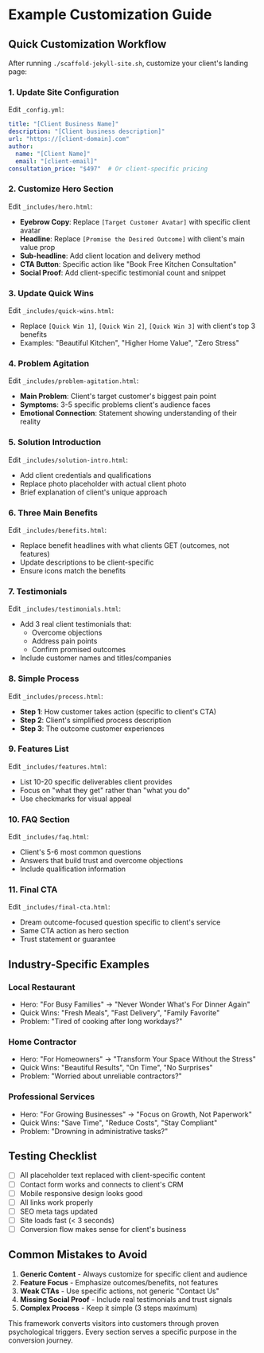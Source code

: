 # Example Customization Guide

## Quick Customization Workflow

After running `./scaffold-jekyll-site.sh`, customize your client's landing page:

### 1. Update Site Configuration
Edit `_config.yml`:
```yaml
title: "[Client Business Name]"
description: "[Client business description]"
url: "https://[client-domain].com"
author:
  name: "[Client Name]"
  email: "[client-email]"
consultation_price: "$497"  # Or client-specific pricing
```

### 2. Customize Hero Section
Edit `_includes/hero.html`:
- **Eyebrow Copy**: Replace `[Target Customer Avatar]` with specific client avatar
- **Headline**: Replace `[Promise the Desired Outcome]` with client's main value prop
- **Sub-headline**: Add client location and delivery method
- **CTA Button**: Specific action like "Book Free Kitchen Consultation"
- **Social Proof**: Add client-specific testimonial count and snippet

### 3. Update Quick Wins
Edit `_includes/quick-wins.html`:
- Replace `[Quick Win 1]`, `[Quick Win 2]`, `[Quick Win 3]` with client's top 3 benefits
- Examples: "Beautiful Kitchen", "Higher Home Value", "Zero Stress"

### 4. Problem Agitation
Edit `_includes/problem-agitation.html`:
- **Main Problem**: Client's target customer's biggest pain point
- **Symptoms**: 3-5 specific problems client's audience faces
- **Emotional Connection**: Statement showing understanding of their reality

### 5. Solution Introduction
Edit `_includes/solution-intro.html`:
- Add client credentials and qualifications
- Replace photo placeholder with actual client photo
- Brief explanation of client's unique approach

### 6. Three Main Benefits
Edit `_includes/benefits.html`:
- Replace benefit headlines with what clients GET (outcomes, not features)
- Update descriptions to be client-specific
- Ensure icons match the benefits

### 7. Testimonials
Edit `_includes/testimonials.html`:
- Add 3 real client testimonials that:
  - Overcome objections
  - Address pain points
  - Confirm promised outcomes
- Include customer names and titles/companies

### 8. Simple Process
Edit `_includes/process.html`:
- **Step 1**: How customer takes action (specific to client's CTA)
- **Step 2**: Client's simplified process description
- **Step 3**: The outcome customer experiences

### 9. Features List
Edit `_includes/features.html`:
- List 10-20 specific deliverables client provides
- Focus on "what they get" rather than "what you do"
- Use checkmarks for visual appeal

### 10. FAQ Section
Edit `_includes/faq.html`:
- Client's 5-6 most common questions
- Answers that build trust and overcome objections
- Include qualification information

### 11. Final CTA
Edit `_includes/final-cta.html`:
- Dream outcome-focused question specific to client's service
- Same CTA action as hero section
- Trust statement or guarantee

## Industry-Specific Examples

### Local Restaurant
- Hero: "For Busy Families" → "Never Wonder What's For Dinner Again"
- Quick Wins: "Fresh Meals", "Fast Delivery", "Family Favorite"
- Problem: "Tired of cooking after long workdays?"

### Home Contractor
- Hero: "For Homeowners" → "Transform Your Space Without the Stress"
- Quick Wins: "Beautiful Results", "On Time", "No Surprises"
- Problem: "Worried about unreliable contractors?"

### Professional Services
- Hero: "For Growing Businesses" → "Focus on Growth, Not Paperwork"
- Quick Wins: "Save Time", "Reduce Costs", "Stay Compliant"
- Problem: "Drowning in administrative tasks?"

## Testing Checklist

- [ ] All placeholder text replaced with client-specific content
- [ ] Contact form works and connects to client's CRM
- [ ] Mobile responsive design looks good
- [ ] All links work properly
- [ ] SEO meta tags updated
- [ ] Site loads fast (< 3 seconds)
- [ ] Conversion flow makes sense for client's business

## Common Mistakes to Avoid

1. **Generic Content** - Always customize for specific client and audience
2. **Feature Focus** - Emphasize outcomes/benefits, not features
3. **Weak CTAs** - Use specific actions, not generic "Contact Us"
4. **Missing Social Proof** - Include real testimonials and trust signals
5. **Complex Process** - Keep it simple (3 steps maximum)

This framework converts visitors into customers through proven psychological triggers. Every section serves a specific purpose in the conversion journey.